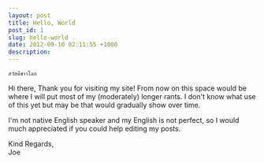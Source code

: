 ```yaml
---
layout: post
title: Hello, World
post_id: 1
slug: hello-world
date: 2012-09-10 02:11:55 +1000
description:
---
```


<code>สวัสดีชาวโลก</code>

Hi there,
Thank you for visiting my site! From now on this space would be where I will put most of my (moderately) longer rants. 
I don't know what use of this yet but may be that would gradually show over time.

I'm not native English speaker and my English is not perfect, so I would much appreciated if you could help editing my posts.

Kind Regards,<br />
Joe